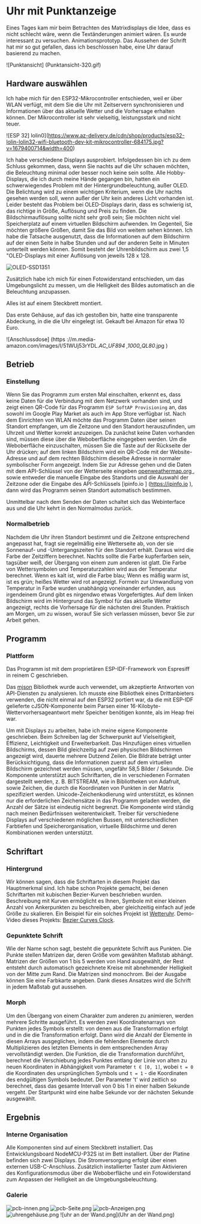 # Uhr mit Punktanzeige 

Eines Tages kam mir beim Betrachten des Matrixdisplays die Idee, dass es nicht schlecht wäre, wenn die Textänderungen animiert wären. Es wurde interessant zu versuchen. Animationsprototyp. Das Aussehen der Schrift hat mir so gut gefallen, dass ich beschlossen habe, eine Uhr darauf basierend zu machen. 

![Punktansicht] (Punktansicht-320.gif) 

## Hardware auswählen 

Ich habe mich für den ESP32-Mikrocontroller entschieden, weil er über WLAN verfügt, mit dem Sie die Uhr mit Zeitservern synchronisieren und Informationen über das aktuelle Wetter und die Vorhersage erhalten können. Der Mikrocontroller ist sehr vielseitig, leistungsstark und nicht teuer. 

![ESP 32] lolin0](https://www.az-delivery.de/cdn/shop/products/esp32-lolin-lolin32-wifi-bluetooth-dev-kit-mikrocontroller-684175.jpg?v=1679400714&width=400) 

Ich habe verschiedene Displays ausprobiert. Infolgedessen bin ich zu dem Schluss gekommen, dass, wenn Sie nachts auf die Uhr schauen möchten, die Beleuchtung minimal oder besser noch keine sein sollte. Alle Hobby-Displays, die ich durch meine Hände gegangen bin, hatten ein schwerwiegendes Problem mit der Hintergrundbeleuchtung, außer OLED. Die Belichtung wird zu einem wichtigen Kriterium, wenn die Uhr nachts gesehen werden soll, wenn außer der Uhr kein anderes Licht vorhanden ist. Leider besteht das Problem bei OLED-Displays darin, dass es schwierig ist, das richtige in Größe, Auflösung und Preis zu finden. Die Bildschirmauflösung sollte nicht sehr groß sein; Sie möchten nicht viel Speicherplatz auf einem virtuellen Bildschirm aufwenden. Im Gegenteil, Sie möchten größere Größen, damit Sie das Bild von weitem sehen können. Ich habe die Tatsache ausgenutzt, dass die Informationen auf dem Bildschirm auf der einen Seite in halbe Stunden und auf der anderen Seite in Minuten unterteilt werden können. Somit besteht der Uhrenbildschirm aus zwei 1,5 "OLED-Displays mit einer Auflösung von jeweils 128 x 128. 

![OLED-SSD1351](https://m.media-amazon.com/images/I/61tp4yL59+L._AC_SX679_.jpg ) 

Zusätzlich habe ich mich für einen Fotowiderstand entschieden, um das Umgebungslicht zu messen, um die Helligkeit des Bildes automatisch an die Beleuchtung anzupassen. 

Alles ist auf einem Steckbrett montiert. 

Das erste Gehäuse, auf das ich gestoßen bin, hatte eine transparente Abdeckung, in die die Uhr eingelegt ist. Gekauft bei Amazon für etwa 10 Euro. 

![Anschlussdose] (https ://m.media-amazon.com/images/I/51WUj53rYDL._AC_UF894 ,1000_QL80_.jpg ) 

## Betrieb 

### Einstellung 

Wenn Sie das Programm zum ersten Mal einschalten, erkennt es, dass keine Daten für die Verbindung mit dem Netzwerk vorhanden sind, und zeigt einen QR-Code für das Programm `ESP SoftAP Provisioning` an, das sowohl im Google Play Market als auch im App Store verfügbar ist. Nach dem Einrichten von WLAN möchte das Programm Daten über seinen Standort empfangen, um die Zeitzone und den Standort herauszufinden, um Uhrzeit und Wetter korrekt anzuzeigen. Da zunächst keine Daten vorhanden sind, müssen diese über die Weboberfläche eingegeben werden. Um die Weboberfläche einzuschalten, müssen Sie die Taste auf der Rückseite der Uhr drücken; auf dem linken Bildschirm wird ein QR-Code mit der Website-Adresse und auf dem rechten Bildschirm dieselbe Adresse in normaler symbolischer Form angezeigt. Indem Sie zur Adresse gehen und die Daten mit dem API-Schlüssel von der Wetterseite eingeben [openweathermap.org ](https://openweathermap.org/api ), sowie entweder die manuelle Eingabe des Standorts und die Auswahl der Zeitzone oder die Eingabe des API-Schlüssels [ipinfo.io ] (https://ipinfo.io ), dann wird das Programm seinen Standort automatisch bestimmen. 

Unmittelbar nach dem Senden der Daten schaltet sich das Webinterface aus und die Uhr kehrt in den Normalmodus zurück. 

### Normalbetrieb 

Nachdem die Uhr ihren Standort bestimmt und die Zeitzone entsprechend angepasst hat, fragt sie regelmäßig eine Wetterseite ab, von der sie Sonnenauf- und -Untergangszeiten für den Standort erhält. Daraus wird die Farbe der Zeitziffern berechnet. Nachts sollte die Farbe kupferfarben sein, tagsüber weiß, der Übergang von einem zum anderen ist glatt. Die Farbe von Wettersymbolen und Temperaturzahlen wird aus der Temperatur berechnet. Wenn es kalt ist, wird die Farbe blau; Wenn es mäßig warm ist, ist es grün; heißes Wetter wird rot angezeigt. Formeln zur Umwandlung von Temperatur in Farbe wurden unabhängig voneinander erfunden, aus irgendeinem Grund gibt es nirgendwo etwas Vorgefertigtes. Auf dem linken Bildschirm wird im Hintergrund das Symbol für das aktuelle Wetter angezeigt, rechts die Vorhersage für die nächsten drei Stunden. Praktisch am Morgen, um zu wissen, worauf Sie sich verlassen müssen, bevor Sie zur Arbeit gehen. 

## Programm 

### Plattform 

Das Programm ist mit dem proprietären ESP-IDF-Framework von Espresiff in reinem C geschrieben. 

Das [mjson](https://github.com/cesanta/mjson ) Bibliothek wurde auch verwendet, um akzeptierte Antworten von API-Diensten zu analysieren. Ich musste eine Bibliothek eines Drittanbieters verwenden, die nicht einmal auf den ESP32 portiert war, da die mit ESP-IDF gelieferte cJSON-Komponente beim Parsen einer 16-Kilobyte-Wettervorhersageantwort mehr Speicher benötigen konnte, als im Heap frei war. 

Um mit Displays zu arbeiten, habe ich meine eigene Komponente geschrieben. Beim Schreiben lag der Schwerpunkt auf Vielseitigkeit, Effizienz, Leichtigkeit und Erweiterbarkeit. Das Hinzufügen eines virtuellen Bildschirms, dessen Bild gleichzeitig auf zwei physischen Bildschirmen angezeigt wird, dauerte mehrere Dutzend Zeilen. Die Bildrate beträgt unter Berücksichtigung, dass die Informationen zuerst auf dem virtuellen Bildschirm gezeichnet werden müssen, ungefähr 58,5 Bilder / Sekunde. Die Komponente unterstützt auch Schriftarten, die in verschiedenen Formaten dargestellt werden, z. B. BITSTREAM, wie in Bibliotheken von Adafruit, sowie Zeichen, die durch die Koordinaten von Punkten in der Matrix spezifiziert werden. Unicode-Zeichenkodierung wird unterstützt, es können nur die erforderlichen Zeichensätze in das Programm geladen werden, die Anzahl der Sätze ist eindeutig nicht begrenzt. Die Komponente wird ständig nach meinen Bedürfnissen weiterentwickelt. 
Treiber für verschiedene Displays auf verschiedenen möglichen Bussen, mit unterschiedlichen Farbtiefen und Speicherorganisation, virtuelle Bildschirme und deren Kombinationen werden unterstützt.

## Schriftart

### Hintergrund

Wir können sagen, dass die Schriftarten in diesem Projekt das Hauptmerkmal sind. Ich habe schon Projekte gemacht, bei denen Schriftarten mit kubischen Bezier-Kurven beschrieben wurden. Beschreibung mit Kurven ermöglicht es Ihnen, Symbole mit einer kleinen Anzahl von Ankerpunkten zu beschreiben, aber gleichzeitig einfach auf jede Größe zu skalieren. Ein Beispiel für ein solches Projekt ist [Wetteruhr](https://github.com/jef-sure/ili9341_dgx ). Demo-Video dieses Projekts: [Bezier Curves Clock](https://youtu.be/7H-2-X1M7PA?si=46Ek5eJoc2KWcRSB ).

### Gepunktete Schrift

Wie der Name schon sagt, besteht die gepunktete Schrift aus Punkten. Die Punkte stellen Matrizen dar, deren Größe vom gewählten Maßstab abhängt. Matrizen der Größen von 1 bis 5 werden von Hand ausgewählt, der Rest entsteht durch automatisch gezeichnete Kreise mit abnehmender Helligkeit von der Mitte zum Rand. Die Matrizen sind monochrom. Bei der Ausgabe können Sie eine Farbkarte angeben. Dank dieses Ansatzes wird die Schrift in jedem Maßstab gut aussehen.

### Morph

Um den Übergang von einem Charakter zum anderen zu animieren, werden mehrere Schritte ausgeführt. Es werden zwei Koordinatenarrays von Punkten jedes Symbols erstellt: von denen aus die Transformation erfolgt und in die die Transformation erfolgt. Dann wird die Anzahl der Elemente in diesen Arrays ausgeglichen, indem die fehlenden Elemente durch Multiplizieren des letzten Elements in dem entsprechenden Array vervollständigt werden. Die Funktion, die die Transformation durchführt, berechnet die Verschiebung jedes Punktes entlang der Linie von alten zu neuen Koordinaten in Abhängigkeit vom Parameter `t ∈ [0, 1]`, wobei `t = 0` die Koordinaten des ursprünglichen Symbols und `t = 1` - die Koordinaten des endgültigen Symbols bedeutet. Der Parameter 't' wird zeitlich so berechnet, dass das gesamte Intervall von 0 bis 1 in einer halben Sekunde vergeht. Der Startpunkt wird eine halbe Sekunde vor der nächsten Sekunde ausgewählt.

## Ergebnis

### Interne Organisation

Alle Komponenten sind auf einem Steckbrett installiert. Das Entwicklungsboard NodeMCU-P32S ist im Bett installiert. Über der Platine befinden sich zwei Displays. Die Stromversorgung erfolgt über einen externen USB-C-Anschluss. Zusätzlich installierter Taster zum Aktivieren des Konfigurationsmodus über die Weboberfläche und ein Fotowiderstand zum Anpassen der Helligkeit an die Umgebungsbeleuchtung.

### Galerie

![pcb-innen.png](Leiterplatte-innen.png)
![pcb-Seite.png](Leiterplattenseite.png)
![pcb-Anzeigen.png](Leiterplatten-Anzeigen.png)
![uhrengehäuse.png](Uhrgehäuse.png)
![uhr an der Wand.png](Uhr an der Wand.png)
